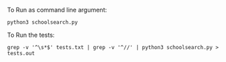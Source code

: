 To Run as command line argument:

    python3 schoolsearch.py

To Run the tests: 

    grep -v '^\s*$' tests.txt | grep -v '^//' | python3 schoolsearch.py > tests.out